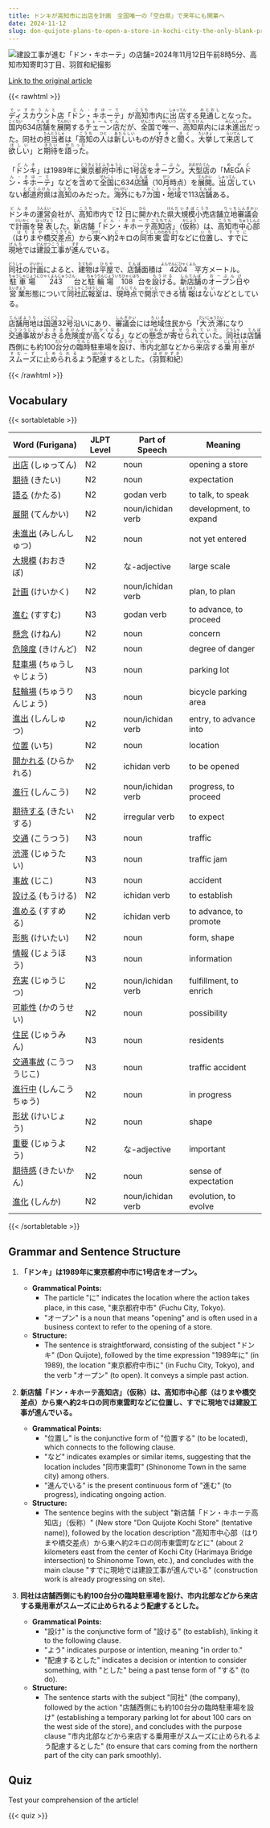 ```yaml
---
title: ドンキが高知市に出店を計画　全国唯一の「空白県」で来年にも開業へ
date: 2024-11-12
slug: don-quijote-plans-to-open-a-store-in-kochi-city-the-only-blank-prefecture-in-the-country-with-plans-to-open-next-year
---
```


![建設工事が進む「ドン・キホーテ」の店舗=2024年11月12日午前8時5分、高知市知寄町3丁目、羽賀和紀撮影](https://www.asahicom.jp/imgopt/img/e980188462/comm_L/AS20241112002199.jpg "建設工事が進む「ドン・キホーテ」の店舗=2024年11月12日午前8時5分、高知市知寄町3丁目、羽賀和紀撮影")

[Link to the original article](https://asahi.com/articles/ASSCD23G3SCDPLPB003M.html?iref=comtop_7_06)

{{< rawhtml >}}
<p><ruby>ディスカウント<rt>でぃすかうんと</rt></ruby>店「<ruby>ドン・キホーテ<rt>どん・きほーて</rt></ruby>」が<ruby>高知<rt>こうち</rt></ruby>市内に<ruby>出店<rt>しゅってん</rt></ruby>する<ruby>見通し<rt>みとおし</rt></ruby>となった。<ruby>国内<rt>こくない</rt></ruby>634<ruby>店舗<rt>てんぽ</rt></ruby>を<ruby>展開<rt>てんかい</rt></ruby>する<ruby>チェーン店<rt>ちぇーんてん</rt></ruby>だが、<ruby>全国<rt>ぜんこく</rt></ruby>で<ruby>唯一<rt>ゆいいつ</rt></ruby>、<ruby>高知県<rt>こうちけん</rt></ruby>内には<ruby>未進出<rt>みしんしゅつ</rt></ruby>だった。同社の<ruby>担当者<rt>たんとうしゃ</rt></ruby>は「<ruby>高知<rt>こうち</rt></ruby>の<ruby>人<rt>ひと</rt></ruby>は<ruby>新しい<rt>あたらしい</rt></ruby>ものが<ruby>好き<rt>すき</rt></ruby>と<ruby>聞く<rt>きく</rt></ruby>。<ruby>大挙<rt>たいきょ</rt></ruby>して<ruby>来店<rt>らいてん</rt></ruby>して<ruby>欲しい<rt>ほしい</rt></ruby>」と<ruby>期待<rt>きたい</rt></ruby>を<ruby>語った<rt>かたった</rt></ruby>。</p>

<p>「<ruby>ドンキ<rt>どんき</rt></ruby>」は1989年に<ruby>東京都<rt>とうきょうと</rt></ruby><ruby>府中市<rt>ふちゅうし</rt></ruby>に1<ruby>号店<rt>ごうてん</rt></ruby>を<ruby>オープン<rt>おーぷん</rt></ruby>。<ruby>大型店<rt>おおがたてん</rt></ruby>の「<ruby>MEGA<rt>めが</rt></ruby><ruby>ドン・キホーテ<rt>どん・きほーて</rt></ruby>」などを<ruby>含<rt>ふく</rt></ruby>めて<ruby>全国<rt>ぜんこく</rt></ruby>に634<ruby>店舗<rt>てんぽ</rt></ruby>（10<ruby>月<rt>がつ</rt></ruby>時点）を<ruby>展開<rt>てんかい</rt></ruby>。<ruby>出店<rt>しゅってん</rt></ruby>していない<ruby>都道府県<rt>とどうふけん</rt></ruby>は<ruby>高知<rt>こうち</rt></ruby>のみだった。<ruby>海外<rt>かいがい</rt></ruby>にも7<ruby>カ国<rt>かこく</rt></ruby>・<ruby>地域<rt>ちいき</rt></ruby>で113<ruby>店舗<rt>てんぽ</rt></ruby>ある。</p>

<p><ruby>ドンキ<rt>どんき</rt></ruby>の<ruby>運営<rt>うんえい</rt></ruby>会社が、<ruby>高知<rt>こうち</rt></ruby>市内で<ruby>12<rt>じゅうに</rt></ruby>日に<ruby>開<rt>ひら</rt></ruby>かれた<ruby>県<rt>けん</rt></ruby><ruby>大規模<rt>だいきぼ</rt></ruby><ruby>小売<rt>こうり</rt></ruby>店舗<ruby>立地<rt>りっち</rt></ruby><ruby>審議会<rt>しんぎかい</rt></ruby>で<ruby>計画<rt>けいかく</rt></ruby>を<ruby>発表<rt>はっぴょう</rt></ruby>した。<ruby>新<rt>しん</rt></ruby>店舗「<ruby>ドン・キホーテ<rt>どん・きほーて</rt></ruby><ruby>高知店<rt>こうちてん</rt></ruby>」（<ruby>仮称<rt>かしょう</rt></ruby>）は、<ruby>高知<rt>こうち</rt></ruby>市<ruby>中心部<rt>ちゅうしんぶ</rt></ruby>（<ruby>はりまや<rt>はりまや</rt></ruby>橋<ruby>交差点<rt>こうさてん</rt></ruby>）から<ruby>東<rt>ひがし</rt></ruby>へ約<ruby>2<rt>に</rt></ruby>キロの<ruby>同市<rt>どうし</rt></ruby><ruby>東雲町<rt>しののめちょう</rt></ruby>などに<ruby>位置<rt>いち</rt></ruby>し、<ruby>すでに<rt>すでに</rt></ruby><ruby>現地<rt>げんち</rt></ruby>では<ruby>建設<rt>けんせつ</rt></ruby><ruby>工事<rt>こうじ</rt></ruby>が<ruby>進<rt>すす</rt></ruby>んでいる。</p>

<p><ruby>同社<rt>どうしゃ</rt></ruby>の<ruby>計画<rt>けいかく</rt></ruby>によると、<ruby>建物<rt>たてもの</rt></ruby>は<ruby>平屋<rt>ひらや</rt></ruby>で、<ruby>店舗<rt>てんぽ</rt></ruby>面積は<ruby>4204<rt>よんせんにひゃくよん</rt></ruby>平方メートル。<ruby>駐車場<rt>ちゅうしゃじょう</rt></ruby><ruby>243<rt>にひゃくよんじゅうさん</rt></ruby>台と<ruby>駐輪場<rt>ちゅうりんじょう</rt></ruby><ruby>108<rt>いちひゃくはち</rt></ruby>台を<ruby>設ける<rt>もうける</rt></ruby>。<ruby>新店舗<rt>しんてんぽ</rt></ruby>の<ruby>オープン日<rt>おーぷんび</rt></ruby>や<ruby>営業<rt>えいぎょう</rt></ruby>形態について<ruby>同社<rt>どうしゃ</rt></ruby><ruby>広報室<rt>こうほうしつ</rt></ruby>は、<ruby>現時点<rt>げんじてん</rt></ruby>で<ruby>開示<rt>かいじ</rt></ruby>できる<ruby>情報<rt>じょうほう</rt></ruby>は<ruby>ない<rt>ない</rt></ruby>などとしている。</p>

<p><ruby>店舗用地<rt>てんぽようち</rt></ruby>は<ruby>国道<rt>こくどう</rt></ruby>32<ruby>号<rt>ごう</rt></ruby>沿いにあり、<ruby>審議会<rt>しんぎかい</rt></ruby>には<ruby>地域<rt>ちいき</rt></ruby>住民から「<ruby>大渋滞<rt>だいじゅうたい</rt></ruby>になり<ruby>交通事故<rt>こうつうじこ</rt></ruby>が<ruby>おきる<rt>おきる</rt></ruby><ruby>危険度<rt>きけんど</rt></ruby>が<ruby>高くなる<rt>たかくなる</rt></ruby>」などの<ruby>懸念<rt>けねん</rt></ruby>が<ruby>寄せられていた<rt>よせられていた</rt></ruby>。<ruby>同社<rt>どうしゃ</rt></ruby>は<ruby>店舗<rt>てんぽ</rt></ruby>西側にも約100<ruby>台<rt>だい</rt></ruby>分の<ruby>臨時<rt>りんじ</rt></ruby>駐車場を<ruby>設け<rt>もうけ</rt></ruby>、<ruby>市内<rt>しない</rt></ruby>北部などから<ruby>来店<rt>らいてん</rt></ruby>する<ruby>乗用車<rt>じょうようしゃ</rt></ruby>が<ruby>スムーズ<rt>すむーず</rt></ruby>に<ruby>止められる<rt>とめられる</rt></ruby>よう<ruby>配慮<rt>はいりょ</rt></ruby>するとした。（<ruby>羽賀和紀<rt>はがかずき</rt></ruby>）</p>
{{< /rawhtml >}}

## Vocabulary


{{< sortabletable >}}

| Word (Furigana)       | JLPT Level | Part of Speech          | Meaning                          |
|-----------------------|------------|-------------------------|----------------------------------|
|[出店](https://jisho.org/search/%E5%87%BA%E5%BA%97) (しゅってん)| N2         | noun                    | opening a store                  |
|[期待](https://jisho.org/search/%E6%9C%9F%E5%BE%85) (きたい)| N2         | noun                    | expectation                      |
|[語る](https://jisho.org/search/%E8%AA%9E%E3%82%8B) (かたる)| N2         | godan verb              | to talk, to speak               |
|[展開](https://jisho.org/search/%E5%B1%95%E9%96%8B) (てんかい)| N2         | noun/ichidan verb       | development, to expand          |
|[未進出](https://jisho.org/search/%E6%9C%AA%E9%80%B2%E5%87%BA) (みしんしゅつ)| N2         | noun                    | not yet entered                  |
|[大規模](https://jisho.org/search/%E5%A4%A7%E8%A6%8F%E6%A8%A1) (おおきぼ)| N2         | な-adjective            | large scale                      |
|[計画](https://jisho.org/search/%E8%A8%88%E7%94%BB) (けいかく)| N2         | noun/ichidan verb       | plan, to plan                   |
|[進む](https://jisho.org/search/%E9%80%B2%E3%82%80) (すすむ)| N3         | godan verb              | to advance, to proceed          |
|[懸念](https://jisho.org/search/%E6%87%B8%E5%BF%B5) (けねん)| N2         | noun                    | concern                          |
|[危険度](https://jisho.org/search/%E5%8D%B1%E9%99%BA%E5%BA%A6) (きけんど)| N2         | noun                    | degree of danger                 |
|[駐車場](https://jisho.org/search/%E9%A7%90%E8%BB%8A%E5%A0%B4) (ちゅうしゃじょう)| N3         | noun                    | parking lot                     |
|[駐輪場](https://jisho.org/search/%E9%A7%90%E8%BC%AA%E5%A0%B4) (ちゅうりんじょう)| N3         | noun                    | bicycle parking area             |
|[進出](https://jisho.org/search/%E9%80%B2%E5%87%BA) (しんしゅつ)| N2         | noun/ichidan verb       | entry, to advance into           |
|[位置](https://jisho.org/search/%E4%BD%8D%E7%BD%AE) (いち)| N2         | noun                    | location                         |
|[開かれる](https://jisho.org/search/%E9%96%8B%E3%81%8B%E3%82%8C%E3%82%8B) (ひらかれる)| N2         | ichidan verb            | to be opened                    |
|[進行](https://jisho.org/search/%E9%80%B2%E8%A1%8C) (しんこう)| N2         | noun/ichidan verb       | progress, to proceed            |
|[期待する](https://jisho.org/search/%E6%9C%9F%E5%BE%85%E3%81%99%E3%82%8B) (きたいする)| N2         | irregular verb          | to expect                       |
|[交通](https://jisho.org/search/%E4%BA%A4%E9%80%9A) (こうつう)| N3         | noun                    | traffic                          |
|[渋滞](https://jisho.org/search/%E6%B8%8B%E6%BB%9E) (じゅうたい)| N3         | noun                    | traffic jam                     |
|[事故](https://jisho.org/search/%E4%BA%8B%E6%95%85) (じこ)| N3         | noun                    | accident                         |
|[設ける](https://jisho.org/search/%E8%A8%AD%E3%81%91%E3%82%8B) (もうける)| N2         | ichidan verb            | to establish                     |
|[進める](https://jisho.org/search/%E9%80%B2%E3%82%81%E3%82%8B) (すすめる)| N2         | ichidan verb            | to advance, to promote          |
|[形態](https://jisho.org/search/%E5%BD%A2%E6%85%8B) (けいたい)| N2         | noun                    | form, shape                     |
|[情報](https://jisho.org/search/%E6%83%85%E5%A0%B1) (じょうほう)| N3         | noun                    | information                      |
|[充実](https://jisho.org/search/%E5%85%85%E5%AE%9F) (じゅうじつ)| N2         | noun/ichidan verb       | fulfillment, to enrich          |
|[可能性](https://jisho.org/search/%E5%8F%AF%E8%83%BD%E6%80%A7) (かのうせい)| N2         | noun                    | possibility                      |
|[住民](https://jisho.org/search/%E4%BD%8F%E6%B0%91) (じゅうみん)| N3         | noun                    | residents                        |
|[交通事故](https://jisho.org/search/%E4%BA%A4%E9%80%9A%E4%BA%8B%E6%95%85) (こうつうじこ)| N3         | noun                    | traffic accident                 |
|[進行中](https://jisho.org/search/%E9%80%B2%E8%A1%8C%E4%B8%AD) (しんこうちゅう)| N2         | noun                    | in progress                      |
|[形状](https://jisho.org/search/%E5%BD%A2%E7%8A%B6) (けいじょう)| N2         | noun                    | shape                            |
|[重要](https://jisho.org/search/%E9%87%8D%E8%A6%81) (じゅうよう)| N2         | な-adjective            | important                        |
|[期待感](https://jisho.org/search/%E6%9C%9F%E5%BE%85%E6%84%9F) (きたいかん)| N2         | noun                    | sense of expectation             |
|[進化](https://jisho.org/search/%E9%80%B2%E5%8C%96) (しんか)| N2         | noun/ichidan verb       | evolution, to evolve            |

{{< /sortabletable >}}


## Grammar and Sentence Structure

1. **「ドンキ」は1989年に東京都府中市に1号店をオープン。**
   - **Grammatical Points:** 
     - The particle "に" indicates the location where the action takes place, in this case, "東京都府中市" (Fuchu City, Tokyo).
     - "オープン" is a noun that means "opening" and is often used in a business context to refer to the opening of a store.
   - **Structure:** 
     - The sentence is straightforward, consisting of the subject "ドンキ" (Don Quijote), followed by the time expression "1989年に" (in 1989), the location "東京都府中市に" (in Fuchu City, Tokyo), and the verb "オープン" (to open). It conveys a simple past action.

2. **新店舗「ドン・キホーテ高知店」（仮称）は、高知市中心部（はりまや橋交差点）から東へ約2キロの同市東雲町などに位置し、すでに現地では建設工事が進んでいる。**
   - **Grammatical Points:** 
     - "位置し" is the conjunctive form of "位置する" (to be located), which connects to the following clause.
     - "など" indicates examples or similar items, suggesting that the location includes "同市東雲町" (Shinonome Town in the same city) among others.
     - "進んでいる" is the present continuous form of "進む" (to progress), indicating ongoing action.
   - **Structure:** 
     - The sentence begins with the subject "新店舗「ドン・キホーテ高知店」（仮称）" (New store "Don Quijote Kochi Store" (tentative name)), followed by the location description "高知市中心部（はりまや橋交差点）から東へ約2キロの同市東雲町などに" (about 2 kilometers east from the center of Kochi City (Harimaya Bridge intersection) to Shinonome Town, etc.), and concludes with the main clause "すでに現地では建設工事が進んでいる" (construction work is already progressing on site).

3. **同社は店舗西側にも約100台分の臨時駐車場を設け、市内北部などから来店する乗用車がスムーズに止められるよう配慮するとした。**
   - **Grammatical Points:** 
     - "設け" is the conjunctive form of "設ける" (to establish), linking it to the following clause.
     - "よう" indicates purpose or intention, meaning "in order to."
     - "配慮するとした" indicates a decision or intention to consider something, with "とした" being a past tense form of "する" (to do).
   - **Structure:** 
     - The sentence starts with the subject "同社" (the company), followed by the action "店舗西側にも約100台分の臨時駐車場を設け" (establishing a temporary parking lot for about 100 cars on the west side of the store), and concludes with the purpose clause "市内北部などから来店する乗用車がスムーズに止められるよう配慮するとした" (to ensure that cars coming from the northern part of the city can park smoothly).

## Quiz

Test your comprehension of the article!

{{< quiz >}}